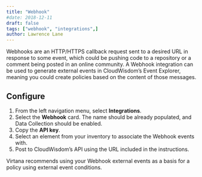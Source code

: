 ```yaml
---
title: "Webhook"
#date: 2018-12-11
draft: false
tags: ["webhook", "integrations",]
author: Lawrence Lane
---
```

Webhooks are an HTTP/HTTPS callback request sent to a desired URL in response to some event, which could be pushing code to a repository or a comment being posted in an online community. A Webhook integration can be used to generate external events in CloudWisdom’s Event Explorer, meaning you could create policies based on the content of those messages.

## Configure

1. From the left navigation menu, select **Integrations**.
2. Select the **Webhook** card. The name should be already populated, and Data Collection should be enabled.
3. Copy the **API key**.  
4. Select an element from your inventory to associate the Webhook events with.
5. Post to CloudWisdom’s API using the URL included in the instructions.

Virtana recommends using your Webhook external events as a basis for a policy using external event conditions.
